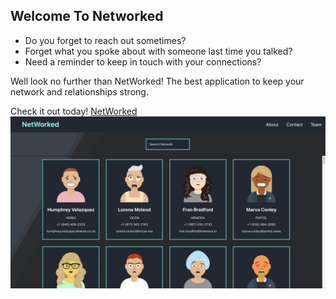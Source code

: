 ## Welcome To Networked

- Do you forget to reach out sometimes?<br />
- Forget what you spoke about with someone last time you talked?<br />
- Need a reminder to keep in touch with your connections?<br />

Well look no further than NetWorked! The best application to keep your network and relationships strong.

Check it out today! [NetWorked](https://www.google.com/)
![alt text](./public/networked.png)